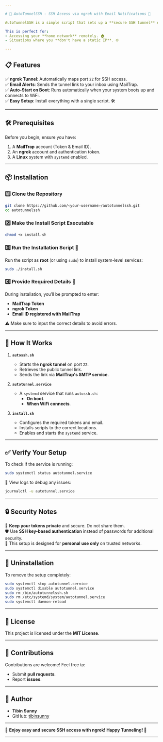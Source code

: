 ```yaml
---

# 🚀 AutoTunnelSSH - SSH Access via ngrok with Email Notifications 📧  

AutoTunnelSSH is a simple script that sets up a **secure SSH tunnel** over ngrok and emails you the tunnel link using **MailTrap**.  

This is perfect for:  
- Accessing your **home network** remotely. 🏠  
- Situations where you **don't have a static IP**. 🌐  

---
```


## 📋 Features  

✅ **ngrok Tunnel**: Automatically maps port `22` for SSH access.  
✅ **Email Alerts**: Sends the tunnel link to your inbox using MailTrap.  
✅ **Auto-Start on Boot**: Runs automatically when your system boots up and connects to WiFi.  
✅ **Easy Setup**: Install everything with a single script. 🛠️  

---

## 🛠️ Prerequisites  

Before you begin, ensure you have:  
1. A **MailTrap** account (Token & Email ID).  
2. An **ngrok** account and authentication token.  
3. A **Linux** system with `systemd` enabled.  

---

## 📦 Installation  

### 1️⃣ Clone the Repository  
```bash
git clone https://github.com/<your-username>/autotunnelssh.git
cd autotunnelssh
```

### 2️⃣ Make the Install Script Executable  
```bash
chmod +x install.sh
```

### 3️⃣ Run the Installation Script 🚀  
Run the script as **root** (or using `sudo`) to install system-level services:  
```bash
sudo ./install.sh
```

### 4️⃣ Provide Required Details 📝  
During installation, you’ll be prompted to enter:  
- **MailTrap Token**  
- **ngrok Token**  
- **Email ID registered with MailTrap**  

⚠️ Make sure to input the correct details to avoid errors.

---

## 🔧 How It Works  

1. **`autossh.sh`**  
   - Starts the **ngrok tunnel** on port `22`.  
   - Retrieves the public tunnel link.  
   - Sends the link via **MailTrap's SMTP service**.  

2. **`autotunnel.service`**  
   - A `systemd` service that runs `autossh.sh`:  
     - **On boot**.  
     - **When WiFi connects**.  

3. **`install.sh`**  
   - Configures the required tokens and email.  
   - Installs scripts to the correct locations.  
   - Enables and starts the `systemd` service.

---

## ✅ Verify Your Setup  

To check if the service is running:  
```bash
sudo systemctl status autotunnel.service
```

📄 View logs to debug any issues:  
```bash
journalctl -u autotunnel.service
```

---

## 🔒 Security Notes  

🔑 **Keep your tokens private** and secure. Do not share them.  
🛡️ Use **SSH key-based authentication** instead of passwords for additional security.  
🚫 This setup is designed for **personal use only** on trusted networks.  

---

## 🧹 Uninstallation  

To remove the setup completely:  
```bash
sudo systemctl stop autotunnel.service
sudo systemctl disable autotunnel.service
sudo rm /bin/autotunnelssh.sh
sudo rm /etc/systemd/system/autotunnel.service
sudo systemctl daemon-reload
```

---

## 📝 License  

This project is licensed under the **MIT License**.  

---

## 🤝 Contributions  

Contributions are welcome! Feel free to:  
- Submit **pull requests**.  
- Report **issues**.  

---

## 👤 Author  

- **Tibin Sunny**  
- GitHub: [tibinsunny](https://github.com/tibinsunny)  

---

🌟 **Enjoy easy and secure SSH access with ngrok! Happy Tunneling! 🚀**  

---